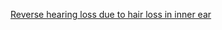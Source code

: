 

[Reverse hearing loss due to hair loss in inner ear](https://news.mit.edu/2022/frequency-therapeutics-hearing-regeneration-0329)
